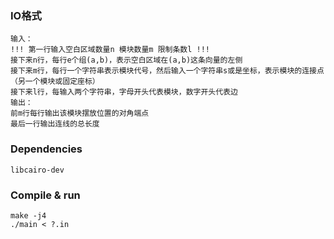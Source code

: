 ### IO格式

```
输入：
!!! 第一行输入空白区域数量n 模块数量m 限制条数l !!!
接下来n行，每行e个组(a,b)，表示空白区域在(a,b)这条向量的左侧
接下来m行，每行一个字符串表示模块代号，然后输入一个字符串s或是坐标，表示模块的连接点（另一个模块或固定座标）
接下来l行，每输入两个字符串，字母开头代表模块，数字开头代表边
输出：
前m行每行输出该模块摆放位置的对角端点
最后一行输出连线的总长度
```

### Dependencies
```
libcairo-dev
```

### Compile & run
```
make -j4
./main < ?.in
```
